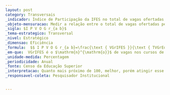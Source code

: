 ```yaml
---
layout: post
category: Transversais
_indicador: Índice de Participação da IFES no total de vagas ofertadas em Cursos de Graduação na Educação Superior
_objeto-mensuracao: Medir a relação entre o total de vagas ofertadas pela IFES e o total de vagas ofertadas na Educação Superior
_sigla: $I P V O G r_{a b}$
_tema-estrategico: Transversal
_nivel: Estratégico
_dimensao: Eficiência
_formula:  $$ I P V O G r_{a b}=\frac{\text { VGrIFES }}{\text { TVGrEdSup }} \times 100 $$ 
_em-que:  VGrIFES é o $\mathrm{n}^{\mathrm{o}}$ de vagas nos cursos de graduação ofertadas pela IFES no ano base; e TVGrEdSup é o total de vagas ofertadas nos cursos de graduação na Educação Superior no ano base.
_unidade-medida: Percentagem
_periodicidade: Anual
_fonte: Censo da Educação Superior
_interpretacao: Quanto mais próximo de 100, melhor, porém atingir esse valor é difícil, uma vez que a Educação Superior não abrange somente as IFES11
_responsavel-coleta: Pesquisador Institucional


---
```


